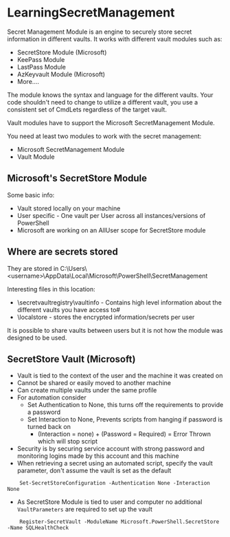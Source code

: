 # LearningSecretManagement

Secret Management Module is an engine to securely store secret information in different vaults. It works with different vault modules such as:

- SecretStore Module (Microsoft)
- KeePass Module
- LastPass Module
- AzKeyvault Module (Microsoft)
- More....

The module knows the syntax and language for the different vaults. Your code shouldn't need to change to utilize a different vault, you use a consistent set of CmdLets regardless of the target vault.

Vault modules have to support the Microsoft SecretManagement Module.

You need at least two modules to work with the secret management:

- Microsoft SecretManagement Module
- Vault Module


## Microsoft's SecretStore Module

Some basic info:

- Vault stored locally on your machine
- User specific - One vault per User across all instances/versions of PowerShell
- Microsoft are working on an AllUser scope for SecretStore module

## Where are secrets stored

They are stored in C:\Users\\<username\>\AppData\Local\Microsoft\PowerShell\SecretManagement

Interesting files in this location:

- \secretvaultregistry\vaultinfo - Contains high level information about the different vaults you have access to#
- \localstore - stores the encrypted information/secrets per user

It is possible to share vaults between users but it is not how the module was designed to be used.

## SecretStore Vault (Microsoft)

- Vault is tied to the context of the user and the machine it was created on
- Cannot be shared or easily moved to another machine
- Can create multiple vaults under the same profile
- For automation consider
    - Set Authentication to None, this turns off the requirements to provide a password
    - Set Interaction to None, Prevents scripts from hanging if password is turned back on
        - (Interaction = none) + (Password = Required) = Error Thrown which will stop script
- Security is by securing service account with strong password and monitoring logins made by this account and this machine
- When retrieving a secret using an automated script, specify the vault parameter, don't assume the vault is set as the default

```powershell-interactive
    Set-SecretStoreConfiguration -Authentication None -Interaction None
```

- As SecretStore Module is tied to user and computer no additional `VaultParameters` are required to set up the vault

```powershell-interactive
    Register-SecretVault -ModuleName Microsoft.PowerShell.SecretStore -Name SQLHealthCheck
```
